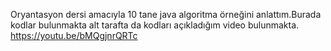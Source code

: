 Oryantasyon dersi amacıyla 10 tane java algoritma örneğini anlattım.Burada kodlar bulunmakta alt tarafta da kodları açıkladığım video bulunmakta.
https://youtu.be/bMQgjnrQRTc
